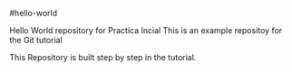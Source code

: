 #hello-world 

Hello World repository for Practica Incial 
This is an example repositoy for the Git tutorial 


This Repository is built step by step in the tutorial. 

